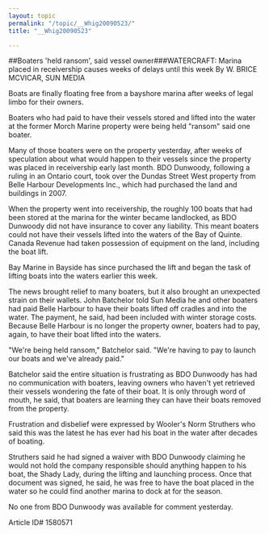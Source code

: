 ```yaml
---
layout: topic
permalink: "/topic/__Whig20090523/"
title: "__Whig20090523"

---
```



##Boaters 'held ransom', said vessel owner###WATERCRAFT: Marina placed in receivership causes weeks of delays until this week
By W. BRICE MCVICAR, SUN MEDIA



Boats are finally floating free from a bayshore marina after weeks of legal limbo for their owners.

Boaters who had paid to have their vessels stored and lifted into the water at the former Morch Marine property were being held "ransom" said one boater.

Many of those boaters were on the property yesterday, after weeks of speculation about what would happen to their vessels since the property was placed in receivership early last month. BDO Dunwoody, following a ruling in an Ontario court, took over the Dundas Street West property from Belle Harbour Developments Inc., which had purchased the land and buildings in 2007.

When the property went into receivership, the roughly 100 boats that had been stored at the marina for the winter became landlocked, as BDO Dunwoody did not have insurance to cover any liability. This meant boaters could not have their vessels lifted into the waters of the Bay of Quinte. Canada Revenue had taken possession of equipment on the land, including the boat lift.

Bay Marine in Bayside has since purchased the lift and began the task of lifting boats into the waters earlier this week.

The news brought relief to many boaters, but it also brought an unexpected strain on their wallets. John Batchelor told Sun Media he and other boaters had paid Belle Harbour to have their boats lifted off cradles and into the water. The payment, he said, had been included with winter storage costs. Because Belle Harbour is no longer the property owner, boaters had to pay, again, to have their boat lifted into the waters.

"We're being held ransom," Batchelor said. "We're having to pay to launch our boats and we've already paid."

Batchelor said the entire situation is frustrating as BDO Dunwoody has had no communication with boaters, leaving owners who haven't yet retrieved their vessels wondering the fate of their boat. It is only through word of mouth, he said, that boaters are learning they can have their boats removed from the property.

Frustration and disbelief were expressed by Wooler's Norm Struthers who said this was the latest he has ever had his boat in the water after decades of boating.

Struthers said he had signed a waiver with BDO Dunwoody claiming he would not hold the company responsible should anything happen to his boat, the Shady Lady, during the lifting and launching process. Once that document was signed, he said, he was free to have the boat placed in the water so he could find another marina to dock at for the season.

No one from BDO Dunwoody was available for comment yesterday.



Article ID# 1580571
